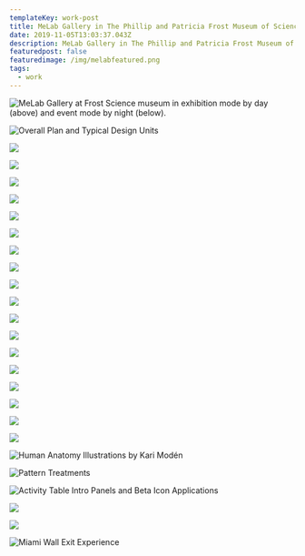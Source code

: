 ```yaml
---
templateKey: work-post
title: MeLab Gallery in The Phillip and Patricia Frost Museum of Science
date: 2019-11-05T13:03:37.043Z
description: MeLab Gallery in The Phillip and Patricia Frost Museum of Science
featuredpost: false
featuredimage: /img/melabfeatured.png
tags:
  - work
---
```

![](/img/melab1.png "MeLab Gallery at Frost Science museum in exhibition mode by day (above) and event mode by night (below).")

![](/img/melab2.png "Overall Plan and Typical Design Units")

![](/img/melab3.jpg)

![](/img/melab4.jpg)

![](/img/melab5.png)

![](/img/melab6.png)

![](/img/melab7.jpg)

![](/img/melab8.jpg)

![](/img/melab9.jpg)

![](/img/melab10.jpg)

![](/img/melab11.jpg)

![](/img/melab12.png)

![](/img/melab13.jpg)

![](/img/melab14.jpg)

![](/img/melab15.jpg)

![](/img/melab16.png)

![](/img/melab17.png)

![](/img/melab18.png)

![](/img/melab19.png)

![](/img/melab20.gif)

![](/img/melab21.png "Human Anatomy Illustrations by Kari Modén")

![](/img/melab22.png "Pattern Treatments")

![](/img/melab23.png "Activity Table Intro Panels and Beta Icon Applications")

![](/img/melab24.png)

![](/img/melab25.png)

![](/img/melab26.png "Miami Wall Exit Experience")

